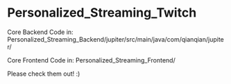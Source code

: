 # Personalized_Streaming_Twitch
Core Backend Code in: Personalized_Streaming_Backend/jupiter/src/main/java/com/qianqian/jupiter/

Core Frontend Code in: Personalized_Streaming_Frontend/

Please check them out! :)
